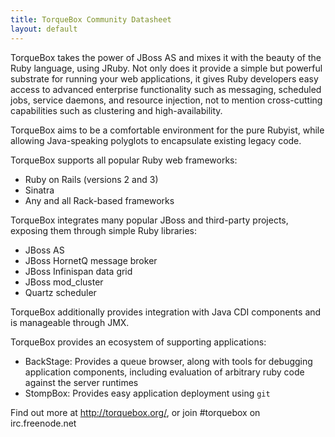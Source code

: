 ```yaml
---
title: TorqueBox Community Datasheet
layout: default
---
```


TorqueBox takes the power of JBoss AS and mixes it with the beauty of
the Ruby language, using JRuby.  Not only does it provide a simple but
powerful substrate for running your web applications, it gives Ruby
developers easy access to advanced enterprise functionality such as
messaging, scheduled jobs, service daemons, and resource injection,
not to mention cross-cutting capabilities such as clustering and
high-availability.

TorqueBox aims to be a comfortable environment for the pure Rubyist, while
allowing Java-speaking polyglots to encapsulate existing legacy code.

TorqueBox supports all popular Ruby web frameworks:

* Ruby on Rails (versions 2 and 3)
* Sinatra
* Any and all Rack-based frameworks

TorqueBox integrates many popular JBoss and third-party projects, exposing them
through simple Ruby libraries:

* JBoss AS 
* JBoss HornetQ message broker
* JBoss Infinispan data grid
* JBoss mod_cluster
* Quartz scheduler

TorqueBox additionally provides integration with Java CDI components
and is manageable through JMX.

TorqueBox provides an ecosystem of supporting applications:

* BackStage: Provides a queue browser, along with tools for debugging application 
  components, including evaluation of arbitrary ruby code against the server
  runtimes
* StompBox: Provides easy application deployment using `git`

Find out more at http://torquebox.org/, or join #torquebox on irc.freenode.net
